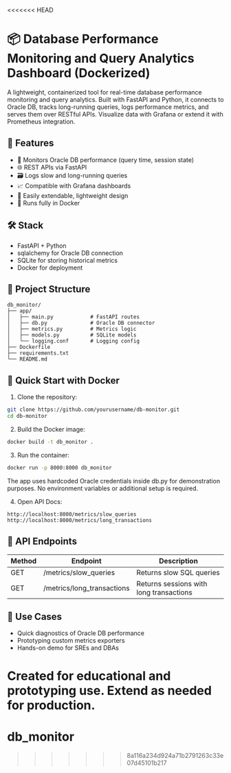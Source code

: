 <<<<<<< HEAD
# 📦 Database Performance Monitoring and Query Analytics Dashboard (Dockerized)

A lightweight, containerized tool for real-time database performance monitoring and query analytics. Built with FastAPI and Python, it connects to Oracle DB, tracks long-running queries, logs performance metrics, and serves them over RESTful APIs. Visualize data with Grafana or extend it with Prometheus integration.

## 🚀 Features

- 📡 Monitors Oracle DB performance (query time, session state)
- 🌐 REST APIs via FastAPI
- 🗃 Logs slow and long-running queries
- 📈 Compatible with Grafana dashboards
- 🔧 Easily extendable, lightweight design
- 🐳 Runs fully in Docker

## 🛠️ Stack

- FastAPI + Python
- sqlalchemy for Oracle DB connection
- SQLite for storing historical metrics
- Docker for deployment

## 📁 Project Structure

```
db_monitor/
├── app/
│   ├── main.py            # FastAPI routes
│   ├── db.py              # Oracle DB connector
│   ├── metrics.py         # Metrics logic
│   ├── models.py          # SQLite models
│   └── logging.conf       # Logging config
├── Dockerfile
├── requirements.txt
└── README.md
```

## 🐳 Quick Start with Docker

1. Clone the repository:

```bash
git clone https://github.com/yourusername/db-monitor.git
cd db-monitor
```

2. Build the Docker image:

```bash
docker build -t db_monitor .
```

3. Run the container:

```bash
docker run -p 8000:8000 db_monitor
```

The app uses hardcoded Oracle credentials inside db.py for demonstration purposes. No environment variables or additional setup is required.

4. Open API Docs:

```
http://localhost:8000/metrics/slow_queries
http://localhost:8000/metrics/long_transactions
```

## 🔗 API Endpoints

| Method | Endpoint | Description |
|--------|----------|-------------|
| GET    | /metrics/slow_queries | Returns slow SQL queries |
| GET    | /metrics/long_transactions | Returns sessions with long transactions |

## 🧪 Use Cases

- Quick diagnostics of Oracle DB performance
- Prototyping custom metrics exporters
- Hands-on demo for SREs and DBAs

Created for educational and prototyping use. Extend as needed for production.
=======
# db_monitor
>>>>>>> 8a116a234d924a71b2791263c33e07d45101b217

